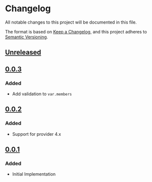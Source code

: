 # Changelog

All notable changes to this project will be documented in this file.

The format is based on [Keep a Changelog](https://keepachangelog.com/en/1.0.0/),
and this project adheres to [Semantic Versioning](https://semver.org/spec/v2.0.0.html).

## [Unreleased]

## [0.0.3]

### Added

- Add validation to `var.members`

## [0.0.2]

### Added

- Support for provider 4.x

## [0.0.1]

### Added

- Initial Implementation

[unreleased]: https://github.com/mineiros-io/terraform-google-cloud-function-iam/compare/v0.0.3...HEAD
[0.0.3]: https://github.com/mineiros-io/terraform-google-cloud-function-iam/compare/v0.0.2...v0.0.3
[0.0.2]: https://github.com/mineiros-io/terraform-google-cloud-function-iam/compare/v0.0.1...v0.0.2
[0.0.1]: https://github.com/mineiros-io/terraform-google-cloud-function-iam/releases/tag/v0.0.1

